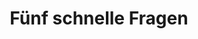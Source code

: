 ---
permalink: /gemischtes-hack/fuenf-schnelle-fragen
layout: specialEpisodes
title: Fünf schnelle Fragen
parent: Gemischtes Hack
nav_order: 1
metadataName: gemischtes-hack
tagName: fuenf_schnelle_fragen
---